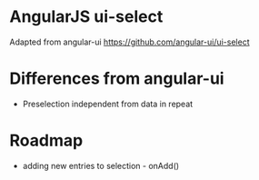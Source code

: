 # AngularJS ui-select 

Adapted from angular-ui https://github.com/angular-ui/ui-select

# Differences from angular-ui
* Preselection independent from data in repeat

# Roadmap
* adding new entries to selection - onAdd()

